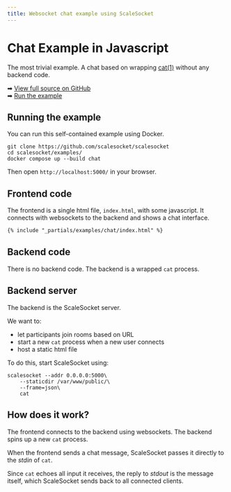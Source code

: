 ```yaml
---
title: Websocket chat example using ScaleSocket
---
```


# Chat Example in Javascript

The most trivial example. A chat based on wrapping [cat(1)](https://linux.die.net/man/1/cat) without any backend code.

➡ [View full source on GitHub](https://github.com/scalesocket/scalesocket/tree/main/examples/chat)  
➡ [Run the example](#running-the-example)

## Running the example

You can run this self-contained example using Docker.

```shell
git clone https://github.com/scalesocket/scalesocket
cd scalesocket/examples/
docker compose up --build chat
```

Then open `http://localhost:5000/` in your browser.

## Frontend code

The frontend is a single html file, `index.html`, with some javascript. It connects with websockets to the backend and shows a chat interface.

```html
{% include "_partials/examples/chat/index.html" %}
```

## Backend code

There is no backend code. The backend is a wrapped `cat` process.

## Backend server

The backend is the ScaleSocket server.

We want to:
* let participants join rooms based on URL
* start a new `cat` process when a new user connects
* host a static html file

To do this, start ScaleSocket using:

```shell
scalesocket --addr 0.0.0.0:5000\
    --staticdir /var/www/public/\
    --frame=json\
    cat
```

## How does it work?

The frontend connects to the backend using websockets. The backend spins up a new `cat` process.

When the frontend sends a chat message, ScaleSocket passes it directly to the *stdin* of `cat`.

Since `cat` echoes all input it receives, the reply to *stdout* is the message itself, which ScaleSocket sends back to all connected clients.
